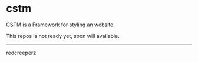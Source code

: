 # cstm
CSTM is a Framework for styling an website.

This repos is not ready yet, soon will available.

------------
redcreeperz
